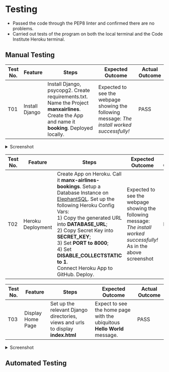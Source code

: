 # Testing

+ Passed the code through the PEP8 linter and confirmed there are no problems.
+ Carried out tests of the program on both the local terminal and the Code Institute Heroku terminal.
  
## Manual Testing

| Test No. | Feature        | Steps        | Expected Outcome  | Actual Outcome |
| ------------- | ------------- | -------------    | ------------- | ------------- |
|  T01 | Install Django  | Install Django, psycopg2. Create requirements.txt. Name the Project **manxairlines**. Create the App and name it **booking**. Deployed locally.  | Expected to see the webpage showing the following message: *The install worked successfully!*  | PASS |

<details>
<summary>Screenshot</summary>

  ![image](https://github.com/DelroyGayle/manx-airlines-booking-system-p4/assets/91061592/9fab1caa-a916-4c8e-a733-0e420a65d671)
  
</details>

| Test No. | Feature        | Steps        | Expected Outcome  | Actual Outcome |
| ------------- | ------------- | -------------    | ------------- | ------------- |
|  T02 | Heroku Deployment  | Create App on Heroku. Call it **manx-airlines-bookings**. Setup a Database Instance on [ElephantSQL](elephantsql.com). Set up the following Heroku Config Vars: <br>1) Copy the generated URL into **DATABASE_URL**; <br>2) Copy Secret Key into **SECRET_KEY**; <br>3) Set **PORT to 8000**; <br>4) Set **DISABLE_COLLECTSTATIC to 1**. <br>Connect Heroku App to GitHub. Deploy.  | Expected to see the webpage showing the following message: *The install worked successfully!* As in the above screenshot | PASS |

| Test No. | Feature        | Steps        | Expected Outcome  | Actual Outcome |
| ------------- | ------------- | -------------    | ------------- | ------------- |
|  T03 | Display Home Page  | Set up the relevant Django directories, views and urls to display **index.html**  | Expect to see the home page with the ubiquitous **Hello World** message. | PASS |

<details>
<summary>Screenshot</summary>
  
![image](https://github.com/DelroyGayle/manx-airlines-booking-system-p4/assets/91061592/5e82ae15-1dfd-4424-8fef-71d027c6dc3f)


</details>


## Automated Testing
